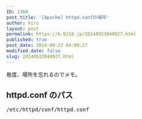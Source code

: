 ```yaml
---
ID: 1360
post_title: '[Apache] httpd.confの場所'
author: hiro
layout: post
permalink: https://b.0218.jp/20140923040927.html
published: true
post_date: 2014-09-23 04:09:27
modified_date: false
slug: 20140923040927.html
---
```

毎度、場所を忘れるのでメモ。
<!--more-->
<h2>httpd.conf のパス</h2>
<pre class="prettyprint">/etc/httpd/conf/httpd.conf</pre>